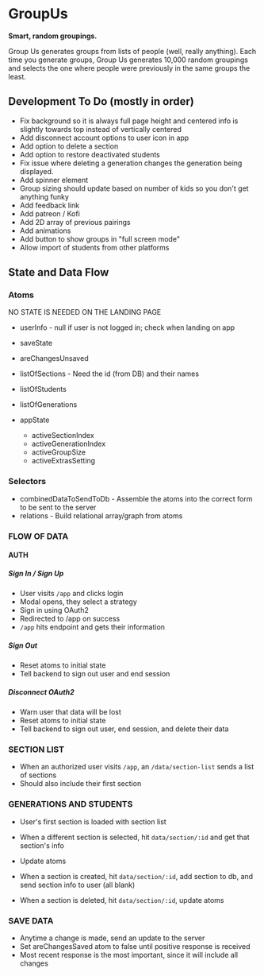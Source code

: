 # GroupUs

**Smart, random groupings.**

Group Us generates groups from lists of people (well, really anything). Each time you generate groups, Group Us generates 10,000 random groupings and selects the one where people were previously in the same groups the least.

## Development To Do (mostly in order)

- Fix background so it is always full page height and centered info is slightly towards top instead of vertically centered
- Add disconnect account options to user icon in app
- Add option to delete a section
- Add option to restore deactivated students
- Fix issue where deleting a generation changes the generation being displayed.
- Add spinner element
- Group sizing should update based on number of kids so you don't get anything funky
- Add feedback link
- Add patreon / Kofi
- Add 2D array of previous pairings
- Add animations
- Add button to show groups in "full screen mode"
- Allow import of students from other platforms

## State and Data Flow

### Atoms

NO STATE IS NEEDED ON THE LANDING PAGE

- userInfo - null if user is not logged in; check when landing on app

- saveState
- areChangesUnsaved

- listOfSections - Need the id (from DB) and their names
- listOfStudents
- listOfGenerations

- appState
  - activeSectionIndex
  - activeGenerationIndex
  - activeGroupSize
  - activeExtrasSetting

### Selectors

- combinedDataToSendToDb - Assemble the atoms into the correct form to be sent to the server
- relations - Build relational array/graph from atoms

### FLOW OF DATA

#### AUTH

##### Sign In / Sign Up

- User visits `/app` and clicks login
- Modal opens, they select a strategy
- Sign in using OAuth2
- Redirected to /app on success
- `/app` hits endpoint and gets their information

##### Sign Out

- Reset atoms to initial state
- Tell backend to sign out user and end session

##### Disconnect OAuth2

- Warn user that data will be lost
- Reset atoms to initial state
- Tell backend to sign out user, end session, and delete their data

### SECTION LIST

- When an authorized user visits `/app`, an `/data/section-list` sends a list of sections
- Should also include their first section

### GENERATIONS AND STUDENTS

- User's first section is loaded with section list

- When a different section is selected, hit `data/section/:id` and get that section's info
- Update atoms

- When a section is created, hit `data/section/:id`, add section to db, and send section info to user (all blank)

- When a section is deleted, hit `data/section/:id`, update atoms

### SAVE DATA

- Anytime a change is made, send an update to the server
- Set areChangesSaved atom to false until positive response is received
- Most recent response is the most important, since it will include all changes